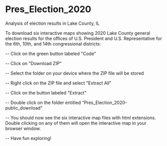 # Pres_Election_2020
Analysis of election results in Lake County, IL

To download six interactive maps showing 2020 Lake County general election results for the offices 
of U.S. President and U.S. Representative for the 6th, 10th, and 14th congressional districts: 

-- Click on the green button labeled "Code"

-- Click on "Download ZIP"

-- Select the folder on your device where the ZIP file will be stored

-- Right click on the ZIP file and select "Extract All"

-- Click on the button labeled "Extract"

-- Double click on the folder entitled "Pres_Election_2020-public_download"

-- You should now see the six interactive map files with html extensions. Double clicking on 
any of them will open the interactive map in your browser window.

-- Have fun exploring!

